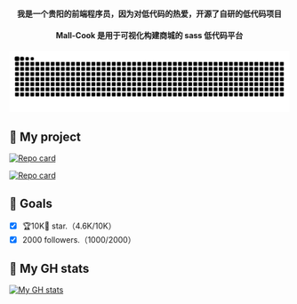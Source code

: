 

#### <p align="center">我是一个贵阳的前端程序员，因为对低代码的热爱，开源了自研的低代码项目</p>
#### <p align="center">Mall-Cook 是用于可视化构建商城的 sass 低代码平台</p>  

<p align="center">
  <img src="https://raw.githubusercontent.com/dohooo/dohooo/output/github-contribution-grid-snake.svg" />  
</p>

## 🔧 My project

[![Repo card](https://github-readme-stats.vercel.app/api/pin/?username=wangyuan389&repo=mall-cook)](https://github.com/wangyuan389/mall-cook)

[![Repo card](https://github-readme-stats.vercel.app/api/pin/?username=wangyuan389&repo=yunda)](https://github.com/wangyuan389/yunda)


## 🔭 Goals

- [x] 🏆10K🌟 star.（4.6K/10K）   
- [x] 2000 followers.（1000/2000）   

<!-- ## 🧠 That I know and use

- <img align='center' src="https://img.shields.io/badge/-React-282C34?style=flat-square&logo=react&logoColor=61DAFB"/> <img align='center' src="https://img.shields.io/badge/-React Native-282C34?style=flat-square&logo=react&logoColor=61DAFB"/>
- <img align='center' src="https://img.shields.io/badge/-TypeScript-3178C6?style=flat-square&logo=typescript&logoColor=FFFFFF"/> -->  

## 📝 My GH stats

[![My GH stats](https://github-readme-stats.vercel.app/api?username=wangyuan389&theme=dark)](https://github.com/wangyuan389) 

